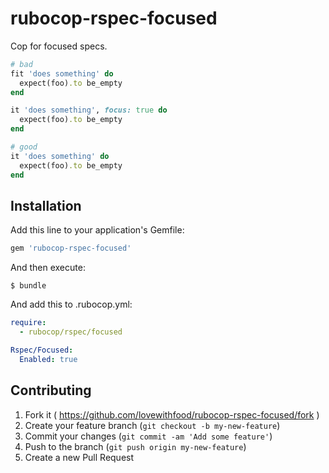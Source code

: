 # rubocop-rspec-focused

Cop for focused specs.

```ruby
# bad
fit 'does something' do
  expect(foo).to be_empty
end

it 'does something', focus: true do
  expect(foo).to be_empty
end

# good
it 'does something' do
  expect(foo).to be_empty
end
```

## Installation

Add this line to your application's Gemfile:

```ruby
gem 'rubocop-rspec-focused'
```

And then execute:

    $ bundle

And add this to .rubocop.yml:

```yml
require:
  - rubocop/rspec/focused

Rspec/Focused:
  Enabled: true
```

## Contributing

1. Fork it ( https://github.com/lovewithfood/rubocop-rspec-focused/fork )
2. Create your feature branch (`git checkout -b my-new-feature`)
3. Commit your changes (`git commit -am 'Add some feature'`)
4. Push to the branch (`git push origin my-new-feature`)
5. Create a new Pull Request
